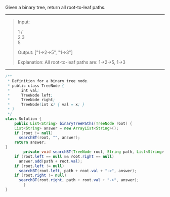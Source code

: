 Given a binary tree, return all root-to-leaf paths.

---

> Input:
>
>    1
>  /   \
> 2     3
>  \
>   5
>
> Output: ["1->2->5", "1->3"]
>
> Explanation: All root-to-leaf paths are: 1->2->5, 1->3

---

```java
/**
 * Definition for a binary tree node.
 * public class TreeNode {
 *     int val;
 *     TreeNode left;
 *     TreeNode right;
 *     TreeNode(int x) { val = x; }
 * }
 */
class Solution {
    public List<String> binaryTreePaths(TreeNode root) {
    List<String> answer = new ArrayList<String>();
    if (root != null) 
      searchBT(root, "", answer);
    return answer;
}
		private void searchBT(TreeNode root, String path, List<String> answer) {
    if (root.left == null && root.right == null) 
      answer.add(path + root.val);
    if (root.left != null) 
      searchBT(root.left, path + root.val + "->", answer);
    if (root.right != null) 
      searchBT(root.right, path + root.val + "->", answer);
		}
}
```

